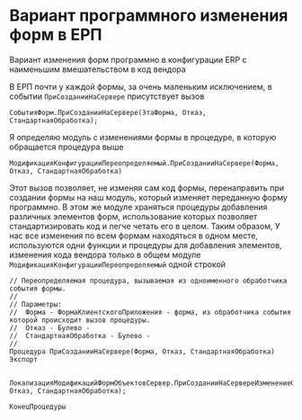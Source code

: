 # Вариант программного изменения форм в ЕРП
Вариант изменения форм программно в конфигурации ERP с наименьшим вмешательством в код вендора

В ЕРП почти у каждой формы, за очень маленьким исключением, в событии `ПриСозданииНаСервере` присутствует вызов
```
СобытияФорм.ПриСозданииНаСервере(ЭтаФорма, Отказ, СтандартнаяОбработка);
```
Я определяю модуль с изменениями формы в процедуре, в которую обращается процедура выше
```
МодификацияКонфигурацииПереопределяемый.ПриСозданииНаСервере(Форма, Отказ, СтандартнаяОбработка)
```
Этот вызов позволяет, не изменяя сам код формы, перенаправить при создании формы на наш модуль, который изменяет переданную форму программно. В этом же модуле храняться процедуры добавления различных элементов форм, использование которых позволяет стандартизировать код и легче четать его в целом.
Таким образом, У нас все изменения по всем формам находяться в одном месте, используются одни функции и процедуры для добавления элементов, изменения кода вендора только в общем модуле `МодификацияКонфигурацииПереопределяемый` одной строкой
```
// Переопределяемая процедура, вызываемая из одноименного обработчика события формы.
//
// Параметры:
// 	Форма - ФормаКлиентскогоПриложения - форма, из обработчика события которой происходит вызов процедуры.
// 	Отказ - Булево -
// 	СтандартнаяОбработка - Булево - 
//
Процедура ПриСозданииНаСервере(Форма, Отказ, СтандартнаяОбработка) Экспорт

	ЛокализацияМодификацийФормОбъектовСервер.ПриСозданииНаСервереИзменениеФорм(Форма, Отказ, СтандартнаяОбработка);	

КонецПроцедуры
```